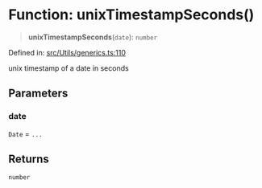 # Function: unixTimestampSeconds()

> **unixTimestampSeconds**(`date`): `number`

Defined in: [src/Utils/generics.ts:110](https://github.com/Fokusdotid/Baileys/blob/abcb8d9f2160683543784d4a7641ec0f8c55ed7e/src/Utils/generics.ts#L110)

unix timestamp of a date in seconds

## Parameters

### date

`Date` = `...`

## Returns

`number`
